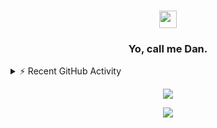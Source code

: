 <h3 align="center">
  <img src="https://media.giphy.com/media/hvRJCLFzcasrR4ia7z/giphy.gif" width="28">
</h3>

<h3 align="center">
  Yo, call me Dan.
</h3>

<!-- https://github.com/jamesgeorge007/github-activity-readme -->
<details>
  <summary>⚡ Recent GitHub Activity</summary>
  <br/>

<!--START_SECTION:activity-->
1. 🎉 Merged PR [#47](https://github.com/Dan-Mizu/Project-Virtual-Pond/pull/47) in [Dan-Mizu/Project-Virtual-Pond](https://github.com/Dan-Mizu/Project-Virtual-Pond)
2. 💪 Opened PR [#47](https://github.com/Dan-Mizu/Project-Virtual-Pond/pull/47) in [Dan-Mizu/Project-Virtual-Pond](https://github.com/Dan-Mizu/Project-Virtual-Pond)
3. 🎉 Merged PR [#46](https://github.com/Dan-Mizu/Project-Virtual-Pond/pull/46) in [Dan-Mizu/Project-Virtual-Pond](https://github.com/Dan-Mizu/Project-Virtual-Pond)
<!--END_SECTION:activity-->
</details>

<p align="center">
  <img src="http://github-readme-streak-stats.herokuapp.com?user=Dan-Mizu&theme=github-dark&hide_border=true&date_format=M%20j%5B%2C%20Y%5D" />
</p>

<p align="center">
  <img src="https://activity-graph.herokuapp.com/graph?username=Dan-Mizu&theme=github-dark&hide_border=true" />
</p>
